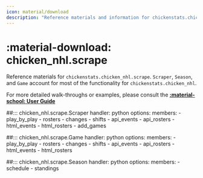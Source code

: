 ```yaml
---
icon: material/download
description: "Reference materials and information for chickenstats.chicken_nhl.scrape"
---
```


# :material-download: **chicken_nhl.scrape**

Reference materials for `chickenstats.chicken_nhl.scrape`. `Scraper`, `Season`, and `Game` 
account for most of the functionality for `chickenstats.chicken_nhl`.

For more detailed walk-throughs or examples, please consult the **[:material-school: User Guide](../../guide/guide.md)**

##::: chicken_nhl.scrape.Scraper
    handler: python
    options:
        members:
            - play_by_play
            - rosters
            - changes
            - shifts
            - api_events
            - api_rosters
            - html_events
            - html_rosters
            - add_games

##::: chicken_nhl.scrape.Game
    handler: python
    options:
        members:
            - play_by_play
            - rosters
            - changes
            - shifts
            - api_events
            - api_rosters
            - html_events
            - html_rosters

##::: chicken_nhl.scrape.Season
    handler: python
    options:
        members:
            - schedule
            - standings
